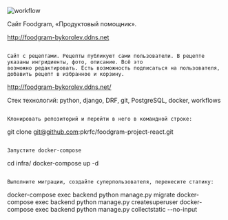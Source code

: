 ![workflow](https://github.com/pkrfc/foodgram-project-react/actions/workflows/main.yml/badge.svg)

Cайт Foodgram, «Продуктовый помощник». 

http://foodgram-bykorolev.ddns.net

```

Сайт с рецептами. Рецепты публикуют сами пользователи. В рецепте указаны ингридиенты, фото, описание. Всё это 
возможно редактировать. Есть возможность подписаться на пользователя,
добавить рецепт в избранное и корзину. 

```

http://foodgram-bykorolev.ddns.net/


Стек технологий: python, django, DRF, git, PostgreSQL, docker, workflows
```

Клонировать репозиторий и перейти в него в командной строке:

```
git clone git@github.com:pkrfc/foodgram-project-react.git

```

Запустите docker-compose
```
cd infra/
docker-compose up -d
```

Выполните миграции, создайте суперпользователя, перенесите статику:
```
docker-compose exec backend python manage.py migrate
docker-compose exec backend python manage.py createsuperuser
docker-compose exec backend python manage.py collectstatic --no-input
```